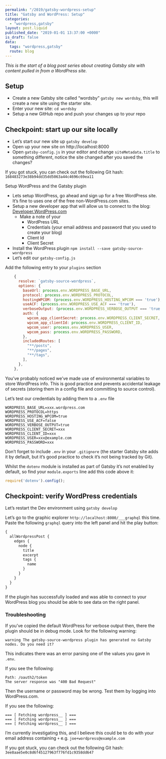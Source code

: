 ```yaml
---
permalink: "/2019/gatsby-wordpress-setup"
title: "Gatsby and WordPress: Setup"
categories:
  - "wordpress,gatsby"
layout: post.liquid
published_date: "2019-01-01 13:37:00 +0000"
is_draft: false
data:
  tags: "wordpress,gatsby"
  route: blog
---
```

_This is the start of a blog post series about creating Gatsby site with content pulled in from a WordPress site._

## Setup

- Create a new Gatsby site called “wordsby” `gatsby new wordsby`, this will create a new site using the starter site.
- Enter your new site: `cd wordsby`
- Setup a new GitHub repo and push your changes up to your repo

## Checkpoint: start up our site locally

- Let’s start our new site up `gatsby develop`
- Open up your new site on http://localhost:8000
- Open `gatsby-config.js` in your editor and change `siteMetadata.title` to something different, notice the site changed after you saved the changes?

If you got stuck, you can check out the following Git hash: `168483273e38b94dd35dd5063a44c4696c69ea11`

Setup WordPress and the Gatsby plugin

- Lets setup WordPress, go ahead and sign up for a free WordPress site. It’s fine to uses one of the free non-WordPress.com sites.
- Setup a new developer app that will allow us to connect to the blog: [Developer.WordPress.com](https://developer.wordpress.com/apps/)
  - Make a note of your
    - WordPress URL
    - Credentials (your email address and password that you used to create your blog)
    - Client Id
    - Client Secret
- Install the WordPress plugin `npm install --save gatsby-source-wordpress`
- Let’s edit our `gatsby-config.js`

Add the following entry to your `plugins` section

```js
    {
      resolve: `gatsby-source-wordpress`,
      options: {
        baseUrl: process.env.WORDPRESS_BASE_URL,
        protocol: process.env.WORDPRESS_PROTOCOL,
        hostingWPCOM: (process.env.WORDPRESS_HOSTING_WPCOM === 'true'),
        useACF: (process.env.WORDPRESS_USE_ACF === 'true'),
        verboseOutput: (process.env.WORDPRESS_VERBOSE_OUTPUT === 'true'),
        auth: {
          wpcom_app_clientSecret: process.env.WORDPRESS_CLIENT_SECRET,
          wpcom_app_clientId: process.env.WORDPRESS_CLIENT_ID,
          wpcom_user: process.env.WORDPRESS_USER,
          wpcom_pass: process.env.WORDPRESS_PASSWORD,
        },
        includedRoutes: [
          "**/posts",
          "**/pages",
          "**/tags",
        ],
      },
    },
```

You’ve probably noticed we’ve made use of environmental variables to store WordPress info. This is good practice and prevents accidental leakage of secrets  (storing them in a config file and committing to source control).

Let’s test our credentials by adding them to a `.env` file

```shell
WORDPRESS_BASE_URL=xxx.wordpress.com
WORDPRESS_PROTOCOL=https
WORDPRESS_HOSTING_WPCOM=true
WORDPRESS_USE_ACF=false
WORDPRESS_VERBOSE_OUTPUT=true
WORDPRESS_CLIENT_SECRET=xxx
WORDPRESS_CLIENT_ID=xxx
WORDPRESS_USER=xxx@example.com
WORDPRESS_PASSWORD=xxx
```

Don’t forget to include  `.env` in your `.gitignore` (the starter Gatsby site adds it by default, but it’s good practice to check it’s not being tracked by Git).

Whilst the `dotenv` module is installed as part of Gatsby it’s not enabled by default, so  find your  `module.exports` line add this  code above  it:

```javascript
require('dotenv').config();
```

## Checkpoint: verify WordPress credentials

Let’s restart the Dev environment using `gatsby develop`

Let’s go to the graphic explorer `http://localhost:8000/___graphql` this time. Paste the following `graphql` query into the left panel and hit the play button:

```graphql
{
  allWordpressPost {
    edges {
      node {
        title
        excerpt
        tags {
          name
        }
      }
    }
  }
}
```

If the plugin has successfully loaded and was able to connect to your WordPress blog you should be able to see data on the right panel.

### Troubleshooting

If you’ve copied the default WordPress for verbose output then, there the plugin should be in debug mode.  Look for the following warning:

`warning The gatsby-source-wordpress plugin has generated no Gatsby nodes. Do you need it?`

This indicates there was an error parsing one of the values you gave in `.env`.

If you see the following:

```text
Path: /oauth2/token
The server response was "400 Bad Request"
```

Then the username or password may be wrong. Test them by logging into WordPress.com.

If you see the following:

```shell
=== [ Fetching wordpress__ ] ===
=== [ Fetching wordpress__ ] ===
=== [ Fetching wordpress__ ] ===
```

I’m currently investigating this, and I believe this could be to do with your email address containing `+` e.g. `joe+wordpress@example.com`

If you got stuck, you can check out the following Git hash: `3ee8aae5e0c8d6f45127963f776fd1c9358dd647`
